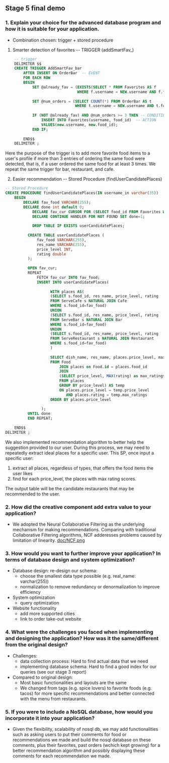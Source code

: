 
## Stage 5 final demo

### 1. Explain your choice for the advanced database program and how it is suitable for your application.

* Combination chosen: trigger + stored procedure
1. Smarter detection of favorites -- TRIGGER (addSmartFav_)  

```sql
    -- trigger
    DELIMITER $$
    CREATE TRIGGER AddSmartFav_bar
        AFTER INSERT ON OrderBar  -- EVENT
        FOR EACH ROW
        BEGIN
            SET @already_fav = (EXISTS(SELECT * FROM Favorites AS f 
                                WHERE f.username = NEW.username AND f.food_id = NEW.food_id));
            
            SET @num_orders = (SELECT COUNT(*) FROM OrderBar AS t 
                               WHERE t.username = NEW.username AND t.food_id = NEW.food_id);
            
            IF (NOT @already_fav) AND @num_orders >= 3 THEN -- CONDITION
                INSERT INTO Favorites(username, food_id)  -- ACTION
                VALUES(new.username, new.food_id);
            END IF;
            
        END$$
    DELIMITER ;
```

Here the purpose of the trigger is to add more favorite food items to a user's profile if more than 
3 entries of ordering the same food were detected, that is, if a user ordered the same food for at least 3
times. We repeat the same trigger for bar, restaurant, and cafe.

2. Easier recommendation -- Stored Procedure (findUserCandidatePlaces)

```sql
-- Stored Procedure
CREATE PROCEDURE findUserCandidatePlaces(IN username_in varchar(35))
	BEGIN
	    DECLARE fav_food VARCHAR(255);
	    DECLARE done int default 0;
            DECLARE fav_cur CURSOR FOR (SELECT food_id FROM Favorites WHERE username=username_in);
            DECLARE CONTINUE HANDLER FOR NOT FOUND SET done=1;
        
            DROP TABLE IF EXISTS userCandidatePlaces;
        
          CREATE TABLE userCandidatePlaces (
              fav_food VARCHAR(255),
              res_name VARCHAR(255),
              price_level INT,
              rating double
          );
        
          OPEN fav_cur;
          REPEAT 
              FETCH fav_cur INTO fav_food;
              INSERT INTO userCandidatePlaces(
            
                    WITH places AS(
                    (SELECT s.food_id, res_name, price_level, rating
                    FROM ServeCafe s NATURAL JOIN Cafe
                    WHERE s.food_id=fav_food)
                    UNION
                    (SELECT s.food_id, res_name, price_level, rating
                    FROM ServeBar s NATURAL JOIN Bar
                    WHERE s.food_id=fav_food)
                    UNION
                    (SELECT s.food_id, res_name, price_level, rating
                    FROM ServeRestaurant s NATURAL JOIN Restaurant
                    WHERE s.food_id=fav_food)
                    )
                
                    SELECT dish_name, res_name, places.price_level, max_ratings
                    FROM Food 
                        JOIN places on Food.id = places.food_id
                        JOIN 
                        (SELECT price_level, MAX(rating) as max_ratings
                        FROM places
                        GROUP BY price_level) AS temp
                        ON places.price_level = temp.price_level
                           AND places.rating = temp.max_ratings
                    ORDER BY places.price_level
				
                );
          UNTIL done
          END REPEAT;
        
    END$$
DELIMITER ;
```

We also implemented recommendation algorithm to better help the suggestion provided to our user.
During this process, we may need to repeatedly extract ideal places for a specific user.
This SP, once input a specific user:
1. extract all places, regardless of types, that offers the food items the user likes
2. find for each price_level, the places with max rating scores.  

The output table will be the candidate restaurants that may be recommended to the user.


### 2. How did the creative component add extra value to your application?
* We adopted the Neural Collaborative Filtering as the underlying mechanism for making recommendations. Comparing with traditional Collaborative Filtering algorithms, NCF adderesses problems caused by limitation of linearity. 
[doc/NCF.png](https://github.com/cs411-su22/su22-cs411-team039-NoSQLPonies/blob/faf70ae70670588ecd90bea27ee71cc7ba019d9c/doc/NCF.png)

### 3. How would you want to further improve your application? In terms of database design and system optimization?
* Database design: re-design our schema: 
  * choose the smallest data type possible (e.g. real_name: varchar(255))
  * normalization to remove redundancy or denormalization to improve efficiency
* System optimization
  * query optimization
* Website functionality
  * add more supported cities
  * link to order take-out website

### 4. What were the challenges you faced when implementing and designing the application? How was it the same/different from the original design?
* Challenges:
  * data collection process: Hard to find actual data that we need
  * implementing database schema: Hard to find a good index for our queries (see our stage 3 report)
* Compared to original design:
  * Most basic functionalities and layouts are the same
  * We changed from tags (e.g. spice lovers) to favorite foods (e.g. tacos) for more specific
recommendations and better connected with the menu from restaurants.

### 5. If you were to include a NoSQL database, how would you incorporate it into your application?
* Given the flexibility, scalability of nosql db, we may add functionalities such as asking users to put their comments for food or recommendations we made
and build the nosql database on these comments, plus their favorites, past orders (wchich kept growing)
for a better recommendation algorithm and possibly displaying these comments for each recommendation
we made.

